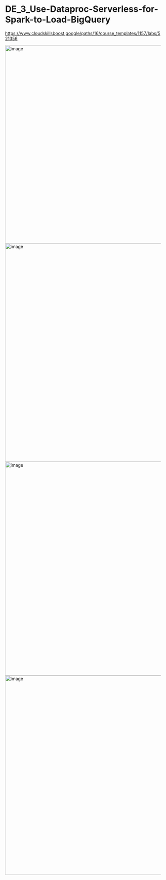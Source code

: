 # DE_3_Use-Dataproc-Serverless-for-Spark-to-Load-BigQuery

https://www.cloudskillsboost.google/paths/16/course_templates/1157/labs/521356

<img width="1326" height="641" alt="image" src="https://github.com/user-attachments/assets/088a1aa1-a993-4c6e-a4d9-1f3bd99c2654" />
<img width="1359" height="708" alt="image" src="https://github.com/user-attachments/assets/a2a2c71c-2d73-40e1-ad86-b6446c13d5c5" />
<img width="909" height="692" alt="image" src="https://github.com/user-attachments/assets/2d714ced-3949-48ee-89be-1053a12ad154" />
<img width="1319" height="646" alt="image" src="https://github.com/user-attachments/assets/4f0de55e-f253-4449-9484-63b6fea686cc" />
